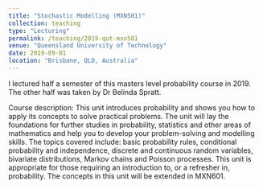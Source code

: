 ```yaml
---
title: "Stochastic Modelling (MXN501)"
collection: teaching
type: "Lecturing"
permalink: /teaching/2019-qut-mxn501
venue: "Queensland University of Technology"
date: 2019-09-01
location: "Brisbane, QLD, Australia"
---
```


I lectured half a semester of this masters level probability course in 2019. The other half was taken by Dr Belinda Spratt.

Course description: This unit introduces probability and shows you how to apply its concepts to solve practical problems. 
The unit will lay the foundations for further studies in probability, statistics and other areas of mathematics and help you 
to develop your problem-solving and modelling skills. The topics covered include: basic probability rules, conditional probability
and independence, discrete and continuous random variables, bivariate distributions, Markov chains and Poisson processes. 
This unit is appropriate for those requiring an introduction to, or a refresher in, probability. The concepts in this unit will be extended in MXN601.
